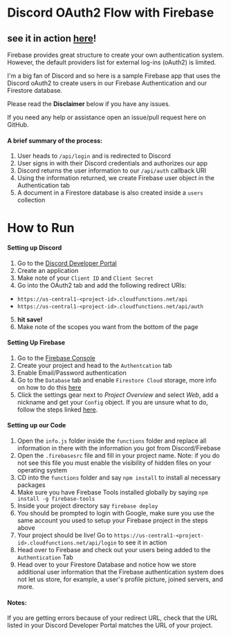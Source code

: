# Discord OAuth2 Flow with Firebase

## see it in action [here](https://us-central1-discord-oauth-demo.cloudfunctions.net/api/auth)!

Firebase provides great structure to create your own authentication system. However, the default providers list for external log-ins (oAuth2) is limited.

I'm a big fan of Discord and so here is a sample Firebase app that uses the Discord oAuth2 to create users in our Firebase Authentication and our Firestore database.

Please read the **Disclaimer** below if you have any issues.

If you need any help or assistance open an issue/pull request here on GitHub.

#### A brief summary of the process:

1.  User heads to `/api/login` and is redirected to Discord
2.  User signs in with their Discord credentials and authorizes our app
3.  Discord returns the user information to our `/api/auth` callback URI
4.  Using the information returned, we create Firebase user object in the Authentication tab
5.  A document in a Firestore database is also created inside a `users` collection

# How to Run

#### Setting up Discord

1.  Go to the [Discord Developer Portal](https://discordapp.com/developers/applications/)
2.  Create an application
3.  Make note of your `Client ID` and `Client Secret`
4.  Go into the OAuth2 tab and add the following redirect URIs:
  - `https://us-central1-<project-id>.cloudfunctions.net/api`
  - `https://us-central1-<project-id>.cloudfunctions.net/api/auth` 
5. **hit save!**
6. Make note of the scopes you want from the bottom of the page

#### Setting Up Firebase

1.  Go to the [Firebase Console](https://console.firebase.google.com)
2.  Create your project and head to the `Authentcation` tab
3.  Enable Email/Password authentication
4.  Go to the `Database` tab and enable `Firestore Cloud` storage, more info on how to do this [here](https://firebase.google.com/docs/firestore/quickstart)
5.  Click the settings gear next to _Project Overview_ and select _Web_, add a nickname and get your `Config` object. If you are unsure what to do, follow the steps linked [here](https://support.google.com/firebase/answer/7015592?hl=en).

#### Setting up our Code

1.  Open the `info.js` folder inside the `functions` folder and replace all information in there with the information you got from Discord/Firebase
2.  Open the `.firebasesrc` file and fill in your project name. Note: if you do not see this file you must enable the visibility of hidden files on your operating system
3.  CD into the `functions` folder and say `npm install` to install al necessary packages
4.  Make sure you have Firebase Tools installed globally by saying `npm install -g firebase-tools`
5.  Inside your project directory say `firebase deploy`
6.  You should be prompted to login with Google, make sure you use the same account you used to setup your Firebase project in the steps above
7.  Your project should be live! Go to `https://us-central1-<project-id>.cloudfunctions.net/api/login` to see it in action
8.  Head over to Firebase and check out your users being added to the `Authentication` Tab
9.  Head over to your Firestore Database and notice how we store additional user information that the Firebase authentication system does not let us store, for example, a user's profile picture, joined servers, and more.

#### Notes:

If you are getting errors because of your redirect URL, check that the URL listed in your Discord Developer Portal matches the URL of your project.

